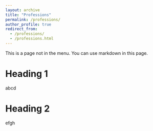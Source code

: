 ```yaml
---
layout: archive
title: "Professions"
permalink: /professions/
author_profile: true
redirect_from: 
  - /professions/
  - /professions.html
---
```


This is a page not in the menu. You can use markdown in this page.

Heading 1
======
abcd

Heading 2
======
efgh

